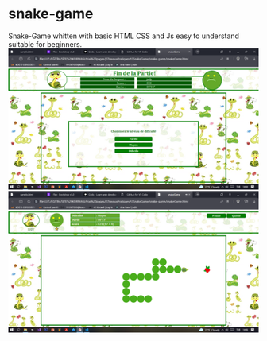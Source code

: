 # snake-game
Snake-Game whitten with basic HTML CSS and Js easy to understand suitable for beginners.
<img src="https://github.com/Judy-Nkwama/snake-game/blob/master/Screenshot%20(1382).png" />
<img src="https://github.com/Judy-Nkwama/snake-game/blob/master/Screenshot%20(1384).png" />
